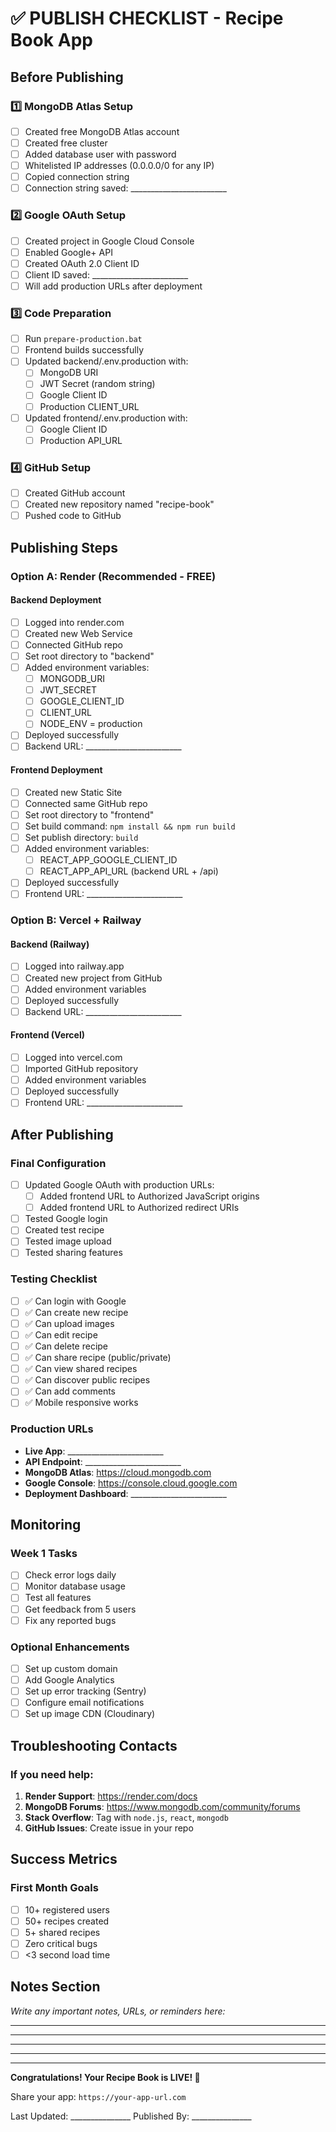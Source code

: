 # ✅ PUBLISH CHECKLIST - Recipe Book App

## Before Publishing

### 1️⃣ MongoDB Atlas Setup
- [ ] Created free MongoDB Atlas account
- [ ] Created free cluster
- [ ] Added database user with password
- [ ] Whitelisted IP addresses (0.0.0.0/0 for any IP)
- [ ] Copied connection string
- [ ] Connection string saved: ________________________

### 2️⃣ Google OAuth Setup  
- [ ] Created project in Google Cloud Console
- [ ] Enabled Google+ API
- [ ] Created OAuth 2.0 Client ID
- [ ] Client ID saved: ________________________
- [ ] Will add production URLs after deployment

### 3️⃣ Code Preparation
- [ ] Run `prepare-production.bat`
- [ ] Frontend builds successfully
- [ ] Updated backend/.env.production with:
  - [ ] MongoDB URI
  - [ ] JWT Secret (random string)
  - [ ] Google Client ID
  - [ ] Production CLIENT_URL
- [ ] Updated frontend/.env.production with:
  - [ ] Google Client ID
  - [ ] Production API_URL

### 4️⃣ GitHub Setup
- [ ] Created GitHub account
- [ ] Created new repository named "recipe-book"
- [ ] Pushed code to GitHub

## Publishing Steps

### Option A: Render (Recommended - FREE)

#### Backend Deployment
- [ ] Logged into render.com
- [ ] Created new Web Service
- [ ] Connected GitHub repo
- [ ] Set root directory to "backend"
- [ ] Added environment variables:
  - [ ] MONGODB_URI
  - [ ] JWT_SECRET  
  - [ ] GOOGLE_CLIENT_ID
  - [ ] CLIENT_URL
  - [ ] NODE_ENV = production
- [ ] Deployed successfully
- [ ] Backend URL: ________________________

#### Frontend Deployment  
- [ ] Created new Static Site
- [ ] Connected same GitHub repo
- [ ] Set root directory to "frontend"
- [ ] Set build command: `npm install && npm run build`
- [ ] Set publish directory: `build`
- [ ] Added environment variables:
  - [ ] REACT_APP_GOOGLE_CLIENT_ID
  - [ ] REACT_APP_API_URL (backend URL + /api)
- [ ] Deployed successfully
- [ ] Frontend URL: ________________________

### Option B: Vercel + Railway

#### Backend (Railway)
- [ ] Logged into railway.app
- [ ] Created new project from GitHub
- [ ] Added environment variables
- [ ] Deployed successfully
- [ ] Backend URL: ________________________

#### Frontend (Vercel)
- [ ] Logged into vercel.com
- [ ] Imported GitHub repository
- [ ] Added environment variables
- [ ] Deployed successfully
- [ ] Frontend URL: ________________________

## After Publishing

### Final Configuration
- [ ] Updated Google OAuth with production URLs:
  - [ ] Added frontend URL to Authorized JavaScript origins
  - [ ] Added frontend URL to Authorized redirect URIs
- [ ] Tested Google login
- [ ] Created test recipe
- [ ] Tested image upload
- [ ] Tested sharing features

### Testing Checklist
- [ ] ✅ Can login with Google
- [ ] ✅ Can create new recipe
- [ ] ✅ Can upload images
- [ ] ✅ Can edit recipe
- [ ] ✅ Can delete recipe
- [ ] ✅ Can share recipe (public/private)
- [ ] ✅ Can view shared recipes
- [ ] ✅ Can discover public recipes
- [ ] ✅ Can add comments
- [ ] ✅ Mobile responsive works

### Production URLs
- **Live App**: ________________________
- **API Endpoint**: ________________________
- **MongoDB Atlas**: https://cloud.mongodb.com
- **Google Console**: https://console.cloud.google.com
- **Deployment Dashboard**: ________________________

## Monitoring

### Week 1 Tasks
- [ ] Check error logs daily
- [ ] Monitor database usage
- [ ] Test all features
- [ ] Get feedback from 5 users
- [ ] Fix any reported bugs

### Optional Enhancements
- [ ] Set up custom domain
- [ ] Add Google Analytics
- [ ] Set up error tracking (Sentry)
- [ ] Configure email notifications
- [ ] Set up image CDN (Cloudinary)

## Troubleshooting Contacts

### If you need help:
1. **Render Support**: https://render.com/docs
2. **MongoDB Forums**: https://www.mongodb.com/community/forums
3. **Stack Overflow**: Tag with `node.js`, `react`, `mongodb`
4. **GitHub Issues**: Create issue in your repo

## Success Metrics

### First Month Goals
- [ ] 10+ registered users
- [ ] 50+ recipes created
- [ ] 5+ shared recipes
- [ ] Zero critical bugs
- [ ] <3 second load time

## Notes Section

_Write any important notes, URLs, or reminders here:_

________________________________________________
________________________________________________
________________________________________________
________________________________________________

---

**Congratulations! Your Recipe Book is LIVE! 🎉**

Share your app: `https://your-app-url.com`

Last Updated: _______________
Published By: _______________
